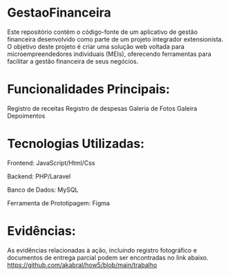 # GestaoFinanceira
Este repositório contém o código-fonte de um aplicativo de gestão financeira desenvolvido como parte de um projeto integrador extensionista. O objetivo deste projeto é criar uma solução web voltada para microempreendedores individuais (MEIs), oferecendo ferramentas para facilitar a gestão financeira de seus negócios.


# Funcionalidades Principais:

Registro de receitas
Registro de despesas 
Galeria de Fotos
Galeira Depoimentos

# Tecnologias Utilizadas:
Frontend: JavaScript/Html/Css

Backend: PHP/Laravel

Banco de Dados: MySQL

Ferramenta de Prototipagem: Figma


# Evidências:
As evidências relacionadas à ação, incluindo registro fotográfico e documentos de entrega parcial podem ser encontradas no link abaixo.
https://github.com/akabral/how5/blob/main/trabalho
